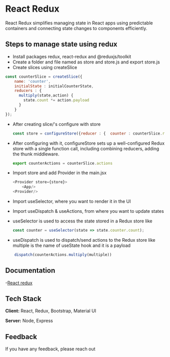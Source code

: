 
# React Redux


React Redux simplifies managing state in React apps using predictable containers and connecting state changes to components efficiently.





## Steps to manage state using redux

- Install packages redux, react-redux and @reduxjs/toolkit
- Create a folder and file named as store and store.js and export store.js
- Create slices using createSlice
```javascript
const counterSlice = createSlice({
    name: 'counter',
    initialState : initialCounterState,
    reducers : {
      multiply(state,action) {
        state.count *= action.payload
      }
    }
});

 ```
- After creating slice/'s  configure with store 
    ```javascript 
    const store = configureStore({reducer : {  counter : counterSlice.reducer } })
    ```
- After configuring with it, configureStore sets up a well-configured Redux store with a single function call, 
          including combining reducers, adding the thunk middleware.
    ```javascript 
    export counterActions = counterSlice.actions
    ```
- Import store and add  Provider in the main.jsx 
    ```javascript 
    <Provider store={store}>
        <App/>
    <Provider/>
    ```

- Import useSelector, where you want to render it in the UI 
- Import useDispatch & useActions, from where you want to update states 
- useSelector is used to access the state stored in a Redux store like 
    ```javascript    
    const counter = useSelector(state => state.counter.count);
    ```
- useDispatch is used to dispatch/send actions to the Redux store like multiple is the name of useState hook and it is a payload
```javascript
    dispatch(counterActions.multiply(multiple))    
```

## Documentation

-[React redux](https://react-redux.js.org/)
## Tech Stack

**Client:** React, Redux, Bootstrap, Material UI

**Server:** Node, Express


## Feedback

If you have any feedback, please reach out

